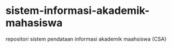 # sistem-informasi-akademik-mahasiswa
repositori sistem pendataan informasi akademik maahsiswa (CSA)
